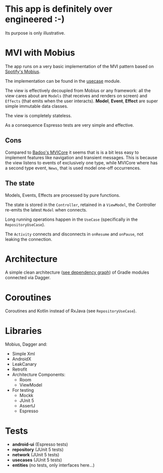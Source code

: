 # This app is definitely over engineered :-)
Its purpose is only illustrative.

# MVI with Mobius
The app runs on a very basic implementation of the MVI pattern based on
[Spotify's Mobius](https://github.com/spotify/mobius/wiki/Concepts#mobius-loop).

The implementation can be found in the [usecase](./usecases/) module.

The view is effectively decoupled from Mobius or any framework:
all the view cares about are `Models` (that receives and renders on screen)
and `Effects` (that emits when the user interacts).
__Model__, __Event__, __Effect__ are super simple immutable data classes.

The view is completely stateless.

As a consequence Espresso tests are very simple and effective.

## Cons
Compared to [Badoo's MVICore](https://github.com/badoo/MVICore) it seems that is is a bit less
easy to implement features like navigation and transient messages.
This is because the view listens to events of exclusively one type, while MVICore where has a second type event, `News`,
that is used model one-off occurrences.

## The state
Models, Events, Effects are processed by pure functions.

The state is stored in the `Controller`, retained in a `ViewModel`, the Controller re-emits the latest `Model` when connects.

Long running operations happen in the `UseCase` (specifically in the
`RepositoryUseCase`).

The `Activity` connects and disconnects in `onResume` and `onPause`,
not leaking the connection.

# Architecture
A simple clean architecture ([see dependency graph](docs/architecture.md)) of Gradle
modules connected via Dagger.

# Coroutines
Coroutines and Kotlin instead of RxJava (see `RepositoryUseCase`).

# Libraries
Mobius, Dagger and:
* Simple Xml
* AndroidX
* LeakCanary
* Retrofit
* Architecture Components:
  * Room
  * ViewModel
* For testing
  * Mockk
  * JUnit 5
  * AssertJ
  * Espresso

# Tests
* __android-ui__ (Espresso tests)
* __repository__ (JUnit 5 tests)
* __network__ (JUnit 5 tests)
* __usecases__ (JUnit 5 tests)
* __entities__ (no tests, only interfaces here...)

